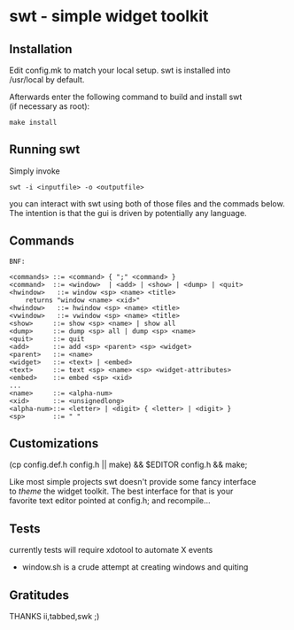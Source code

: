 swt - simple widget toolkit
===========================

Installation
------------
Edit config.mk to match your local setup. swt is installed into  
/usr/local by default.   

Afterwards enter the following command to build and install swt  
(if necessary as root): 

    make install 


Running swt
-----------
Simply invoke  

	swt -i <inputfile> -o <outputfile>

you can interact with swt using both of those files and the commads below.  
The intention is that the gui is driven by potentially any language.  

Commands
--------

	BNF:

	<commands> ::= <command> { ";" <command> }  
	<command>  ::= <window>  | <add> | <show> | <dump> | <quit>  
	<hwindow>   ::= window <sp> <name> <title>  
		returns "window <name> <xid>"  
	<hwindow>   ::= hwindow <sp> <name> <title>  
	<vwindow>   ::= vwindow <sp> <name> <title>  
	<show>     ::= show <sp> <name> | show all  
	<dump>     ::= dump <sp> all | dump <sp> <name>  
	<quit>     ::= quit  
	<add>      ::= add <sp> <parent> <sp> <widget>  
	<parent>   ::= <name>  
	<widget>   ::= <text> | <embed>  
	<text>     ::= text <sp> <name> <sp> <widget-attributes>  
	<embed>    ::= embed <sp> <xid>  
	...
	<name>     ::= <alpha-num>  
	<xid>      ::= <unsignedlong>  
	<alpha-num>::= <letter> | <digit> { <letter> | <digit> }  
	<sp>       ::= " "  

Customizations
--------------
(cp config.def.h config.h || make) && $EDITOR config.h && make;

Like most simple projects swt doesn't provide some fancy interface  
to *theme* the widget toolkit.  The best interface for that is your  
favorite text editor pointed at config.h; and recompile...  

Tests
-----
currently tests will require xdotool to automate X events
- window.sh is a crude attempt at creating windows and quiting

Gratitudes
----------
THANKS ii,tabbed,swk ;)
